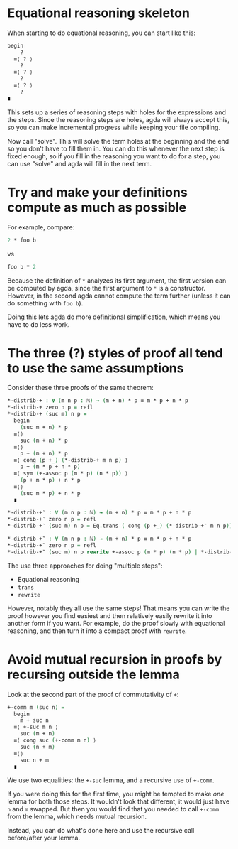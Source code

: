 # Equational reasoning skeleton

When starting to do equational reasoning, you can start like this:
```agda
begin
    ?
  ≡⟨ ? ⟩
    ?
  ≡⟨ ? ⟩
    ?
  ≡⟨ ? ⟩
    ?
∎
```

This sets up a series of reasoning steps with holes for the expressions and the steps. 
Since the reasoning steps are holes, agda will always accept this, so you can make incremental progress while keeping your file compiling.

Now call "solve".
This will solve the term holes at the beginning and the end so you don't have to fill them in.
You can do this whenever the next step is fixed enough, so if you fill in the reasoning you want to do for a step, you can use "solve" and agda will fill in the next term.

# Try and make your definitions compute as much as possible

For example, compare:
```agda
2 * foo b
```
vs
```agda
foo b * 2 
```

Because the definition of `*` analyzes its first argument, the first version can be computed by agda, since the first argument to `*` is a constructor.
However, in the second agda cannot compute the term further (unless it can do something with `foo b`).

Doing this lets agda do more definitional simplification, which means you have to do less work.

# The three (?) styles of proof all tend to use the same assumptions

Consider these three proofs of the same theorem:
```agda
*-distrib-+ : ∀ (m n p : ℕ) → (m + n) * p ≡ m * p + n * p
*-distrib-+ zero n p = refl
*-distrib-+ (suc m) n p =
  begin
    (suc m + n) * p
  ≡⟨⟩
    suc (m + n) * p
  ≡⟨⟩
    p + (m + n) * p
  ≡⟨ cong (p +_) (*-distrib-+ m n p) ⟩
    p + (m * p + n * p)
  ≡⟨ sym (+-assoc p (m * p) (n * p)) ⟩
    (p + m * p) + n * p
  ≡⟨⟩
    (suc m * p) + n * p
  ∎

*-distrib-+‵ : ∀ (m n p : ℕ) → (m + n) * p ≡ m * p + n * p
*-distrib-+‵ zero n p = refl
*-distrib-+‵ (suc m) n p = Eq.trans ( cong (p +_) (*-distrib-+‵ m n p)) ( sym ( +-assoc p (m * p) (n * p)))

*-distrib-+‶ : ∀ (m n p : ℕ) → (m + n) * p ≡ m * p + n * p
*-distrib-+‶ zero n p = refl
*-distrib-+‶ (suc m) n p rewrite +-assoc p (m * p) (n * p) | *-distrib-+‶ m n p = refl
```

The use three approaches for doing "multiple steps":
- Equational reasoning
- `trans`
- `rewrite`

However, notably they all use the same steps!
That means you can write the proof however you find easiest and then relatively easily rewrite it into another form if you want.
For example, do the proof slowly with equational reasoning, and then turn it into a compact proof with `rewrite`.

# Avoid mutual recursion in proofs by recursing outside the lemma

Look at the second part of the proof of commutativity of `+`:
```agda
+-comm m (suc n) =
  begin
    m + suc n
  ≡⟨ +-suc m n ⟩
    suc (m + n)
  ≡⟨ cong suc (+-comm m n) ⟩
    suc (n + m)
  ≡⟨⟩
    suc n + m
  ∎
```
We use two equalities: the `+-suc` lemma, and a recursive use of `+-comm`.

If you were doing this for the first time, you might be tempted to make _one_ lemma for both those steps.
It wouldn't look that different, it would just have `n` and `m` swapped.
But then you would find that you needed to call `+-comm` from the lemma, which needs mutual recursion.

Instead, you can do what's done here and use the recursive call before/after your lemma.
